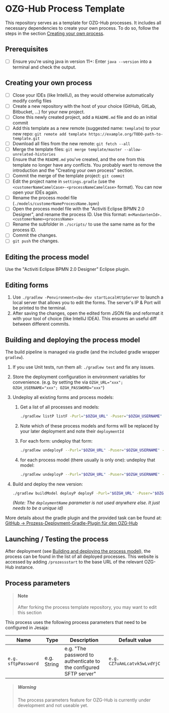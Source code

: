 # OZG-Hub Process Template

This repository serves as a template for OZG-Hub processes. It includes all necessary dependencies to create your own process. To do so, follow the steps in the section [Creating your own process](#Creating-your-own-process).

## Prerequisites

* [ ] Ensure you're using java in version 11+: Enter `java --version` into a terminal and check the output.

## Creating your own process

* [ ] Close your IDEs (like IntelliJ), as they would otherwise automatically modify config files
* [ ] Create a new repository with the host of your choice (GitHub, GitLab, Bitbucket, ...) for your new project.
* [ ] Clone this newly created project, add a `README.md` file and do an initial commit
* [ ] Add this template as a new remote (suggested name: `template`) to your new repo: `git remote add template https://example.org/TODO-path-to-template.git`
* [ ] Download all files from the new remote: `git fetch --all`
* [ ] Merge the template files: `git merge template/master --allow-unrelated-histories` 
* [ ] Ensure that the `README.md` you've created, and the one from this template no longer have any conflicts. You probably want to remove the introduction and the "Creating your own process" section.
* [ ] Commit the merge of the template project: `git commit` 
* [ ] Edit the project name in `settings.gradle` (use the `<customerNameCamelCase>-<processNameCamelCase>` format). You can now open your IDEs again.
* [ ] Rename the process model file (`./models/customerNameProcessName.bpmn`) 
* [ ] Open the process model file with the "Activiti Eclipse BPMN 2.0 Designer", and rename the process ID. Use this format: `m<MandantenId>.<customerName><processName>` 
* [ ] Rename the subfolder in `./scripts/` to use the same name as for the process ID.
* [ ] Commit the changes. 
* [ ] `git push` the changes.

## Editing the process model

Use the "Activiti Eclipse BPMN 2.0 Designer" Eclipse plugin.

## Editing forms

1. Use `./gradlew -Penvironment=sbw-dev startLocalHttpServer` to launch a local server that allows you to edit the forms. The server's IP & Port will be printed to the terminal.
1. After saving the changes, open the edited form JSON file and reformat it with your tool of choice (like IntelliJ IDEA). This ensures an useful diff between different commits.

## Building and deploying the process model

The build pipeline is managed via gradle (and the included gradle wrapper `gradlew`).

1. If you use Unit tests, run them all: `./gradlew test` and fix any issues.

1. Store the deployment configuration in environment variables for convenience. (e.g. by setting the via `OZGH_URL="xxx"; OZGH_USERNAME="xxx"; OZGH_PASSWORD="xxx"`)

1. Undeploy all existing forms and process models:

   1. Get a list of all processes and models:

      ```bash
      ./gradlew listP listF -Purl="$OZGH_URL" -Puser="$OZGH_USERNAME" -Ppassword="$OZGH_PASSWORD"
      ```

   1. Note which of these process models and forms will be replaced by your later deployment and note their `deploymentId`

   1. For each form: undeploy that form:

      ```bash
      ./gradlew undeployF --Purl="$OZGH_URL" -Puser="$OZGH_USERNAME" -Ppassword="$OZGH_PASSWORD" -PdeploymentId=REPLACE_ME_WITH_ID_FROM_PREVIOUS_STEP
      ```

   1. for each process model (there usually is only one): undeploy that model:

      ```bash
      ./gradlew undeployP --Purl="$OZGH_URL" -Puser="$OZGH_USERNAME" -Ppassword="$OZGH_PASSWORD" -PdeploymentId=REPLACE_ME_WITH_ID_FROM_PREVIOUS_STEP -PdeleteProcessInstances=true
      ```

1. Build and deploy the new version: 

   ```bash
   ./gradlew buildModel deployP deployF -Purl="$OZGH_URL" -Puser="$OZGH_USERNAME" -Ppassword="$OZGH_PASSWORD" -PdeploymentName=REPLACE_ME_WITH_THE_PROCESS_NAME
   ```

   *(Note: The `deploymentName` parameter is not used anywhere else. It just needs to be a unique id)*

More details about the gradle plugin and the provided task can be found at: [GitHub -> Prozess-Deployment-Gradle-Plugin für den OZG-Hub](https://github.com/OZG-Hub/ozghub-prozess-gradle-plugin)

## Launching / Testing the process

After deployment (see [Building and deploying the process model](#Building-and-deploying-the-process-model)), the process can be found in the list of all deployed processes. This website is accessed by adding `/prozessstart` to the base URL of the relevant OZG-Hub instance.

## Process parameters

> #### Note
>
> After forking the process template repository, you may want to edit this section

This process uses the following process parameters that need to be configured in Jesaja:

| Name                | Type        | Description                                                  | Default value               |
| ------------------- | ----------- | ------------------------------------------------------------ | --------------------------- |
| `e.g. sftpPassword` | e.g. String | e.g. "The password to authenticate to the configured SFTP server" | `e.g. CZ7uAmLcatvk5wLvdYjC` |

> ##### Warning
>
> The process parameters feature for OZG-Hub is currently under development and not useable yet.

> 